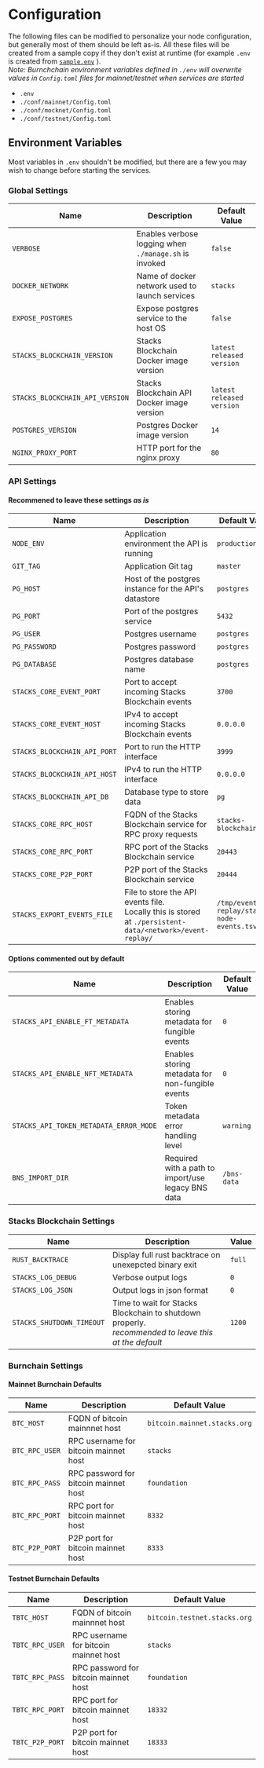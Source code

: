 # Configuration

The following files can be modified to personalize your node configuration, but generally most of them should be left as-is. All these files will be created from a sample copy if they don't exist at runtime (for example `.env` is created from [`sample.env`](../sample.env) ). \
_Note: Burnchchain environment variables defined in `./env` will overwrite values in `Config.toml` files for mainnet/testnet when services are started_

- `.env`
- `./conf/mainnet/Config.toml`
- `./conf/mocknet/Config.toml`
- `./conf/testnet/Config.toml`

## Environment Variables

Most variables in `.env` shouldn't be modified, but there are a few you may wish to change before starting the services.

### Global Settings

| Name                                   | Description                                                  | Default Value                              |
| -------------------------------------- | ------------------------------------------------------------ | ------------------------------------------ |
| `VERBOSE`                              | Enables verbose logging when `./manage.sh` is invoked        | `false`                                    |
| `DOCKER_NETWORK`                       | Name of docker network used to launch services               | `stacks`                                   |
| `EXPOSE_POSTGRES`                      | Expose postgres service to the host OS                       | `false`                                    |
| `STACKS_BLOCKCHAIN_VERSION`            | Stacks Blockchain Docker image version                       | `latest released version`                  |
| `STACKS_BLOCKCHAIN_API_VERSION`        | Stacks Blockchain API Docker image version                   | `latest released version`                  |
| `POSTGRES_VERSION`                     | Postgres Docker image version                                | `14`                                       |
| `NGINX_PROXY_PORT`                     | HTTP port for the nginx proxy                                | `80`                                       |


### API Settings

#### Recommened to leave these settings _as is_

| Name                                   | Description                                                  | Default Value                              |
| -------------------------------------- | ------------------------------------------------------------ | ------------------------------------------ |
| `NODE_ENV`                             | Application environment the API is running                   | `production`                               |
| `GIT_TAG`                              | Application Git tag                                          | `master`                                   |
| `PG_HOST`                              | Host of the postgres instance for the API's datastore        | `postgres`                                 |
| `PG_PORT`                              | Port of the postgres service                                 | `5432`                                     |
| `PG_USER`                              | Postgres username                                            | `postgres`                                 |
| `PG_PASSWORD`                          | Postgres password                                            | `postgres`                                 |
| `PG_DATABASE`                          | Postgres database name                                       | `postgres`                                 |
| `STACKS_CORE_EVENT_PORT`               | Port to accept incoming Stacks Blockchain events             | `3700`                                     |
| `STACKS_CORE_EVENT_HOST`               | IPv4 to accept incoming Stacks Blockchain events             | `0.0.0.0`                                  |
| `STACKS_BLOCKCHAIN_API_PORT`           | Port to run the HTTP interface                               | `3999`                                     |
| `STACKS_BLOCKCHAIN_API_HOST`           | IPv4 to run the HTTP interface                               | `0.0.0.0`                                  |
| `STACKS_BLOCKCHAIN_API_DB`             | Database type to store data                                  | `pg`                                       |
| `STACKS_CORE_RPC_HOST`                 | FQDN of the Stacks Blockchain service for RPC proxy requests | `stacks-blockchain`                        |
| `STACKS_CORE_RPC_PORT`                 | RPC port of the Stacks Blockchain service                    | `20443`                                    |
| `STACKS_CORE_P2P_PORT`                 | P2P port of the Stacks Blockchain service                    | `20444`                                    |
| `STACKS_EXPORT_EVENTS_FILE`            | File to store the API events file.<br>Locally this is stored at `./persistent-data/<network>/event-replay/` |`/tmp/event-replay/stacks-node-events.tsv` |

#### Options commented out by default

| Name                                   | Description                                                  | Default Value                              |
| -------------------------------------- | ------------------------------------------------------------ | ------------------------------------------ |
| `STACKS_API_ENABLE_FT_METADATA`        | Enables storing metadata for fungible events                 | `0`                                        |
| `STACKS_API_ENABLE_NFT_METADATA`       | Enables storing metadata for non-fungible events             | `0`                                        |
| `STACKS_API_TOKEN_METADATA_ERROR_MODE` | Token metadata error handling level                          | `warning`                                  |
| `BNS_IMPORT_DIR`                       | Required with a path to import/use legacy BNS data           | `/bns-data`                                |

### Stacks Blockchain Settings

| Name                                   | Description                                                  | Value                                      |
| -------------------------------------- | ------------------------------------------------------------ | ------------------------------------------ |
| `RUST_BACKTRACE`                       | Display full rust backtrace on unexepcted binary exit        | `full`                                     |
| `STACKS_LOG_DEBUG`                     | Verbose output logs                                          | `0`                                        |
| `STACKS_LOG_JSON`                      | Output logs in json format                                   | `0`                                        |
| `STACKS_SHUTDOWN_TIMEOUT`              | Time to wait for Stacks Blockchain to shutdown properly.<br>_recommended to leave this at the default_ | `1200`                                     |

### Burnchain Settings

#### Mainnet Burnchain Defaults

| Name                                   | Description                                                  | Default Value                              |
| -------------------------------------- | ------------------------------------------------------------ | ------------------------------------------ |
| `BTC_HOST`                             | FQDN of bitcoin mainnnet host                                | `bitcoin.mainnet.stacks.org`               |
| `BTC_RPC_USER`                         | RPC username for bitcoin mainnet host                        | `stacks`                                   |
| `BTC_RPC_PASS`                         | RPC password for bitcoin mainnet host                        | `foundation`                               |
| `BTC_RPC_PORT`                         | RPC port for bitcoin mainnet host                            | `8332`                                     |
| `BTC_P2P_PORT`                         | P2P port for bitcoin mainnet host                            | `8333`                                     |

#### Testnet Burnchain Defaults

| Name                                   | Description                                                  | Default Value                              |
| -------------------------------------- | ------------------------------------------------------------ | ------------------------------------------ |
| `TBTC_HOST`                            | FQDN of bitcoin mainnnet host                                | `bitcoin.testnet.stacks.org`               |
| `TBTC_RPC_USER`                        | RPC username for bitcoin mainnet host                        | `stacks`                                   |
| `TBTC_RPC_PASS`                        | RPC password for bitcoin mainnet host                        | `foundation`                               |
| `TBTC_RPC_PORT`                        | RPC port for bitcoin mainnet host                            | `18332`                                    |
| `TBTC_P2P_PORT`                        | P2P port for bitcoin mainnet host                            | `18333`                                    |
